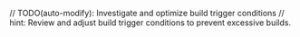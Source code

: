 // TODO(auto-modify): Investigate and optimize build trigger conditions
// hint: Review and adjust build trigger conditions to prevent excessive builds.
